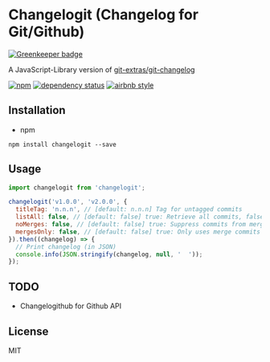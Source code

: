 # Changelogit (Changelog for Git/Github)

[![Greenkeeper badge](https://badges.greenkeeper.io/kouhin/changelogit.svg?token=a5c3e74fcbe3aa1dd65f8ce5cbc0f266f384c681b96f0a574f5dd3150670054d&ts=1499286417290)](https://greenkeeper.io/)

A JavaScript-Library version of [git-extras/git-changelog](https://github.com/tj/git-extras/blob/master/bin/git-changelog)

[![npm](https://img.shields.io/npm/v/changelogit.svg)](https://www.npmjs.com/package/changelogit)
[![dependency status](https://david-dm.org/kouhin/changelogit.svg?style=flat-square)](https://david-dm.org/kouhin/changelogit)
[![airbnb style](https://img.shields.io/badge/code_style-airbnb-blue.svg)](https://github.com/airbnb/javascript)

## Installation

- npm

``` shell
npm install changelogit --save
```

## Usage

``` javascript
import changelogit from 'changelogit';

changelogit('v1.0.0', 'v2.0.0', {
  titleTag: 'n.n.n', // [default: n.n.n] Tag for untagged commits
  listAll: false, // [default: false] true: Retrieve all commits, false: Only untagged commits
  noMerges: false, // [default: false] true: Suppress commits from merged branches
  mergesOnly: false, // [default: false] true: Only uses merge commits
}).then((changelog) => {
  // Print changelog (in JSON)
  console.info(JSON.stringify(changelog, null, '  '));
});
```

## TODO

- Changelogithub for Github API

## License

MIT
